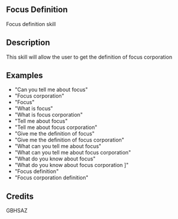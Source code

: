 ## Focus Definition
Focus definition skill

## Description
This skill will allow the user to get the definition of focus corporation

## Examples
 - "Can you tell me about focus"
 - "Focus corporation"
 - "Focus"
 - "What is focus"
 - "What is focus corporation"
 - "Tell me about focus"
 - "Tell me about focus corporation"
 - "Give me the definition of focus"
 - "Give me the definition of focus corporation"
 - "What can you tell me about focus"
 - "What can you tell me about focus corporation"
 - "What do you know about focus"
 - "What do you know about focus corporation ]"
 - "Focus definition"
 - "Focus corporation definition"


## Credits
GBHSAZ


